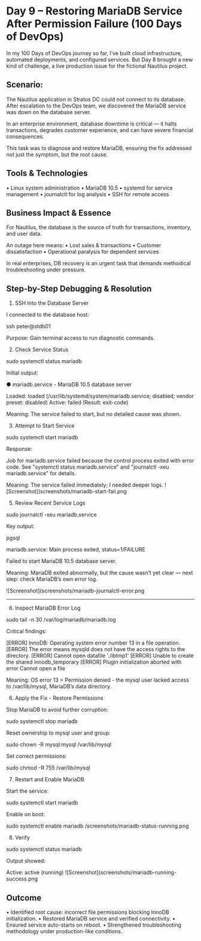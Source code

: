 # Day 9 – Restoring MariaDB Service After Permission Failure (100 Days of DevOps)

In my 100 Days of DevOps journey so far, I’ve built cloud infrastructure, automated deployments, and configured services. But Day 8 brought a new kind of challenge, a live production issue for the fictional Nautilus project.

## Scenario:
The Nautilus application in Stratos DC could not connect to its database. After escalation to the DevOps team, we discovered the MariaDB service was down on the database server.

In an enterprise environment, database downtime is critical — it halts transactions, degrades customer experience, and can have severe financial consequences.

This task was to diagnose and restore MariaDB, ensuring the fix addressed not just the symptom, but the root cause.

## Tools & Technologies
•	Linux system administration
•	MariaDB 10.5
•	systemd for service management
•	journalctl for log analysis
•	SSH for remote access

## Business Impact & Essence
For Nautilus, the database is the source of truth for transactions, inventory, and user data.

An outage here means:
•	Lost sales & transactions
•	Customer dissatisfaction
•	Operational paralysis for dependent services

In real enterprises, DB recovery is an urgent task that demands methodical troubleshooting under pressure.

## Step-by-Step Debugging & Resolution
1. SSH Into the Database Server

I connected to the database host:

ssh peter@stdb01

Purpose: Gain terminal access to run diagnostic commands.

2. Check Service Status

sudo systemctl status mariadb

Initial output:

● mariadb.service - MariaDB 10.5 database server

   Loaded: loaded (/usr/lib/systemd/system/mariadb.service; disabled; vendor preset: disabled)
   Active: failed (Result: exit-code)

Meaning: The service failed to start, but no detailed cause was shown.

3. Attempt to Start Service

sudo systemctl start mariadb

Response:

Job for mariadb.service failed because the control process exited with error code.
See "systemctl status mariadb.service" and "journalctl -xeu mariadb.service" for details.

Meaning: The service failed immediately; I needed deeper logs.
![Screenshot](screenshots/mariadb-start-fail.png

5. Review Recent Service Logs

sudo journalctl -xeu mariadb.service

Key output: 

pgsql

mariadb.service: Main process exited, status=1/FAILURE

Failed to start MariaDB 10.5 database server.

Meaning: MariaDB exited abnormally, but the cause wasn’t yet clear — next step: check MariaDB’s own error log.

![Screenshot](screenshots/mariadb-journalctl-error.png
________________________________________

6. Inspect MariaDB Error Log

sudo tail -n 30 /var/log/mariadb/mariadb.log

Critical findings:

[ERROR] InnoDB: Operating system error number 13 in a file operation.
[ERROR] The error means mysqld does not have the access rights to the directory.
[ERROR] Cannot open datafile './ibtmp1'
[ERROR] Unable to create the shared innodb_temporary
[ERROR] Plugin initialization aborted with error Cannot open a file

Meaning: OS error 13 = Permission denied - the mysql user lacked access to /var/lib/mysql, MariaDB’s data directory.

6. Apply the Fix - Restore Permissions

Stop MariaDB to avoid further corruption:

sudo systemctl stop mariadb

Reset ownership to mysql user and group:

sudo chown -R mysql:mysql /var/lib/mysql

Set correct permissions:

sudo chmod -R 755 /var/lib/mysql

7. Restart and Enable MariaDB

Start the service:

sudo systemctl start mariadb

Enable on boot:

sudo systemctl enable mariadb
/screenshots/mariadb-status-running.png

8. Verify

sudo systemctl status mariadb

Output showed:

Active: active (running)
![Screenshot](screenshots/mariadb-running-success.png

## Outcome
•	Identified root cause: incorrect file permissions blocking InnoDB initialization.
•	Restored MariaDB service and verified connectivity.
•	Ensured service auto-starts on reboot.
•	Strengthened troubleshooting methodology under production-like conditions.
